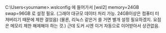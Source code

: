 C:\Users\<yourname>\.wslconfig
에 들어가서
[wsl2]
memory=24GB
swap=96GB
로 설정 필요. (그래야 대규모 데이터 처리 가능. 24GB이상은 컴퓨터 터져버리기 때문에 제한 걸었음)
(물론, 리눅스 같은거 쓸 거면 별개 설정 필요하겠지. 요점은 메모리 제한 해제해야 하는 것.)
근데 도커 시엔 이거 자동으로 이어받아서 상관없음.